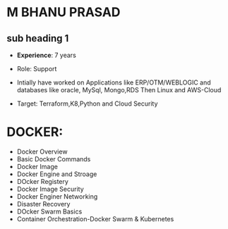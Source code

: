# M BHANU PRASAD
## sub heading 1
- **Experience**: 7 years 
- Role: Support
- Intially have worked on Applications like ERP/OTM/WEBLOGIC and databases like oracle, MySql, Mongo,RDS
Then Linux and AWS-Cloud 

- Target: Terraform,K8,Python and Cloud Security

# DOCKER:
- Docker Overview
- Basic Docker Commands
- Docker Image
- Docker Engine and Stroage
- DOcker Registery
- Docker Image Security
- Docker Enginer Networking
- Disaster Recovery
- DOcker Swarm Basics
- Container Orchestration-Docker Swarm & Kubernetes
